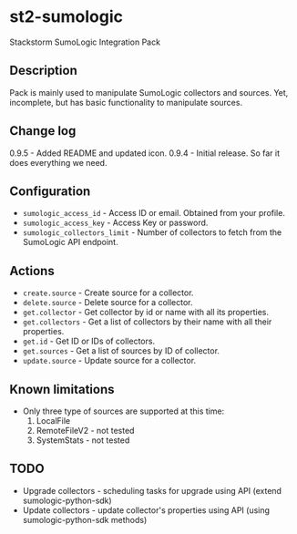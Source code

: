 # st2-sumologic
Stackstorm SumoLogic Integration Pack

## Description

Pack is mainly used to manipulate SumoLogic collectors and sources. Yet, incomplete, but has basic functionality to manipulate sources.

## Change log

0.9.5 - Added README and updated icon.
0.9.4 - Initial release. So far it does everything we need.

## Configuration

* `sumologic_access_id` - Access ID or email. Obtained from your profile.
* `sumologic_access_key` - Access Key or password.
* `sumologic_collectors_limit` - Number of collectors to fetch from the SumoLogic API endpoint.

## Actions

* `create.source` - Create source for a collector.
* `delete.source` - Delete source for a collector.
* `get.collector` - Get collector by id or name with all its properties.
* `get.collectors` - Get a list of collectors by their name with all their properties.
* `get.id` - Get ID or IDs of collectors.
* `get.sources` - Get a list of sources by ID of collector.
* `update.source` - Update source for a collector.

## Known limitations

* Only three type of sources are supported at this time:
  1. LocalFile
  2. RemoteFileV2 - not tested
  3. SystemStats - not tested

## TODO

* Upgrade collectors - scheduling tasks for upgrade using API (extend sumologic-python-sdk)
* Update collectors - update collector's properties using API (using sumologic-python-sdk methods)
